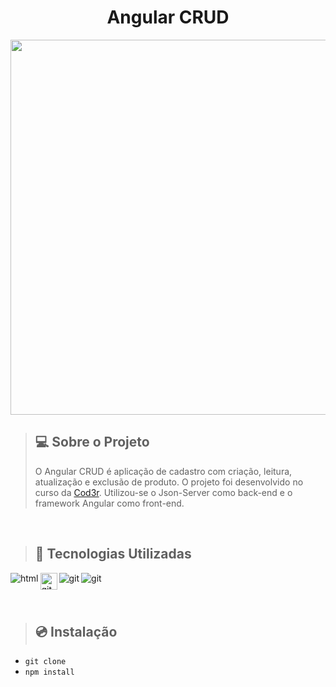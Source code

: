 <h1 align="center">Angular CRUD</h1>

<p align="center">
<img src="https://i.imgur.com/hko88pw.png" width="600" />
</p>

> ## 💻 Sobre o Projeto
> O Angular CRUD é aplicação de cadastro com criação, leitura, atualização e exclusão de produto. O projeto foi desenvolvido no curso da [Cod3r](https://www.cod3r.com.br/). Utilizou-se o Json-Server como back-end e o framework Angular como front-end.

<br>

> ## 🚀 Tecnologias Utilizadas

<p>
   <img align="left" alt="html" src="https://img.shields.io/badge/HTML5-F24F00?style=for-the-badge&logo=html5&logoColor=white" />
   <img align="left" align="left" alt="git" src="https://img.shields.io/badge/css3-CC6699?style=for-the-badge&logo=css3&logoColor=white" height="27"/> 
   <img align="left" align="left" alt="git" src="https://img.shields.io/badge/Angular-DD0031?style=for-the-badge&logo=angular&logoColor=white" />
   <img align="left" align="left" alt="git" src="https://img.shields.io/badge/TypeScript-007ACC?style=for-the-badge&logo=typescript&logoColor=white" />
</p>  

<br>
<br>
<br>

> ## 💿 Instalação
 * `git clone`
 * `npm install`
 
